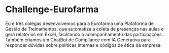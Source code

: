 # Challenge-Eurofarma
Eu e três colegas desenvolvemos para a Eurofarma uma Plataforma de Gestão de Treinamentos, que automatiza a coleta de presenças nas aulas e gera relatórios em Excel, facilitando o acompanhamento das participações. Também criamos um ChatBot de Compliance com IA Generativa para responder dúvidas sobre políticas internas e códigos de ética da empresa.
